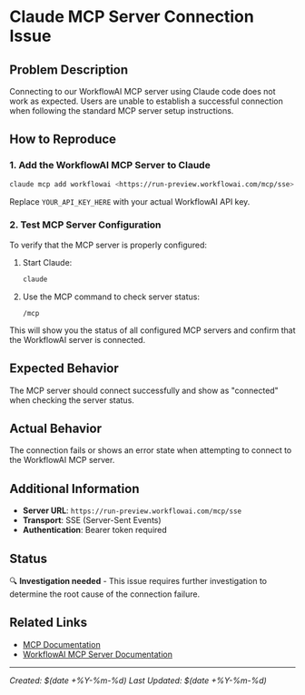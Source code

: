 # Claude MCP Server Connection Issue

## Problem Description

Connecting to our WorkflowAI MCP server using Claude code does not work as expected. Users are unable to establish a successful connection when following the standard MCP server setup instructions.

## How to Reproduce

### 1. Add the WorkflowAI MCP Server to Claude

```bash
claude mcp add workflowai <https://run-preview.workflowai.com/mcp/sse> --transport sse -H "Authorization: Bearer YOUR_API_KEY_HERE"
```

Replace `YOUR_API_KEY_HERE` with your actual WorkflowAI API key.

### 2. Test MCP Server Configuration

To verify that the MCP server is properly configured:

1. Start Claude:
   ```bash
   claude
   ```

2. Use the MCP command to check server status:
   ```
   /mcp
   ```

This will show you the status of all configured MCP servers and confirm that the WorkflowAI server is connected.

## Expected Behavior

The MCP server should connect successfully and show as "connected" when checking the server status.

## Actual Behavior

The connection fails or shows an error state when attempting to connect to the WorkflowAI MCP server.

## Additional Information

- **Server URL**: `https://run-preview.workflowai.com/mcp/sse`
- **Transport**: SSE (Server-Sent Events)
- **Authentication**: Bearer token required

## Status

🔍 **Investigation needed** - This issue requires further investigation to determine the root cause of the connection failure.

## Related Links

- [MCP Documentation](https://modelcontextprotocol.io/)
- [WorkflowAI MCP Server Documentation](../docs/)

---

*Created: $(date +%Y-%m-%d)*
*Last Updated: $(date +%Y-%m-%d)*